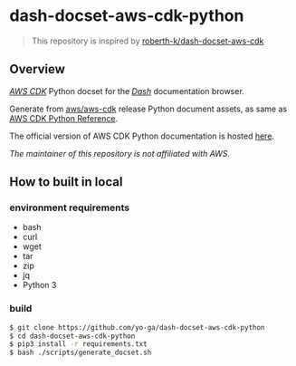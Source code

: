 # dash-docset-aws-cdk-python
> This repository is inspired by [roberth-k/dash-docset-aws-cdk](https://github.com/roberth-k/dash-docset-aws-cdk)

## Overview

[*AWS CDK*](https://docs.aws.amazon.com/cdk/v2/guide/home.html) Python docset for the [*Dash*](https://kapeli.com/dash) documentation browser.

Generate from [aws/aws-cdk](https://github.com/aws/aws-cdk) release Python document assets, as same as [AWS CDK Python Reference](https://docs.aws.amazon.com/cdk/api/v2/python/).

The official version of AWS CDK Python documentation is hosted [here](https://docs.aws.amazon.com/cdk/api/v2/python/).

*The maintainer of this repository is not affiliated with AWS.*

## How to built in local

### environment requirements
- bash
- curl
- wget
- tar
- zip
- jq
- Python 3

### build

```sh
$ git clone https://github.com/yo-ga/dash-docset-aws-cdk-python
$ cd dash-docset-aws-cdk-python
$ pip3 install -r requirements.txt
$ bash ./scripts/generate_docset.sh
```

